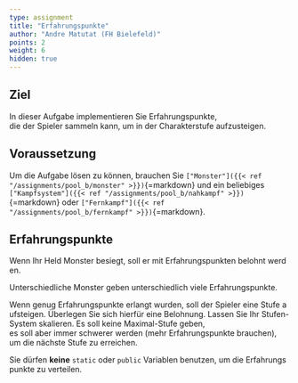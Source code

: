 ```yaml
---
type: assignment
title: "Erfahrungspunkte"
author: "Andre Matutat (FH Bielefeld)"
points: 2
weight: 6
hidden: true
---
```


## Ziel

In dieser Aufgabe implementieren Sie Erfahrungspunkte, die der Spieler sammeln kann, um in der Charakterstufe aufzusteigen.

## Voraussetzung

Um die Aufgabe lösen zu können, brauchen Sie `["Monster"]({{< ref "/assignments/pool_b/monster" >}})`{=markdown} und ein beliebiges `["Kampfsystem"]({{< ref "/assignments/pool_b/nahkampf" >}})`{=markdown} oder `["Fernkampf"]({{< ref "/assignments/pool_b/fernkampf" >}})`{=markdown}.

## Erfahrungspunkte

Wenn Ihr Held Monster besiegt, soll er mit Erfahrungspunkten belohnt werden.

Unterschiedliche Monster geben unterschiedlich viele Erfahrungspunkte.

Wenn genug Erfahrungspunkte erlangt wurden, soll der Spieler eine Stufe aufsteigen. Überlegen Sie sich hierfür eine Belohnung.
Lassen Sie Ihr Stufen-System skalieren. Es soll keine Maximal-Stufe geben, es soll aber immer schwerer werden (mehr Erfahrungspunkte brauchen), um die nächste Stufe zu erreichen.

Sie dürfen **keine** `static` oder `public` Variablen benutzen, um die Erfahrungspunkte zu verteilen.
